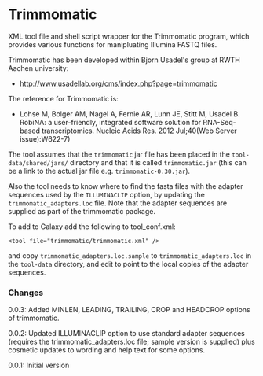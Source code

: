 Trimmomatic
===========

XML tool file and shell script wrapper for the Trimmomatic program, which provides
various functions for manipluating Illumina FASTQ files.

Trimmomatic has been developed within Bjorn Usadel's group at RWTH Aachen university:

 * <http://www.usadellab.org/cms/index.php?page=trimmomatic>

The reference for Trimmomatic is:

 * Lohse M, Bolger AM, Nagel A, Fernie AR, Lunn JE, Stitt M, Usadel B. RobiNA: a
   user-friendly, integrated software solution for RNA-Seq-based transcriptomics.
   Nucleic Acids Res. 2012 Jul;40(Web Server issue):W622-7)

The tool assumes that the `trimmomatic` jar file has been placed in the
`tool-data/shared/jars/` directory and that it is called `trimmomatic.jar` (this
can be a link to the actual jar file e.g. `trimmomatic-0.30.jar`).

Also the tool needs to know where to find the fasta files with the adapter sequences
used by the `ILLUMINACLIP` option, by updating the `trimmomatic_adapters.loc` file.
Note that the adapter sequences are supplied as part of the trimmomatic package.

To add to Galaxy add the following to tool_conf.xml:

    <tool file="trimmomatic/trimmomatic.xml" />

and copy `trimmomatic_adapters.loc.sample` to `trimmomatic_adapters.loc` in the
`tool-data` directory, and edit to point to the local copies of the adapter
sequences.

### Changes ###

0.0.3: Added MINLEN, LEADING, TRAILING, CROP and HEADCROP options of trimmomatic.

0.0.2: Updated ILLUMINACLIP option to use standard adapter sequences (requires the
       trimmomatic_adapters.loc file; sample version is supplied) plus cosmetic
       updates to wording and help text for some options.

0.0.1: Initial version
